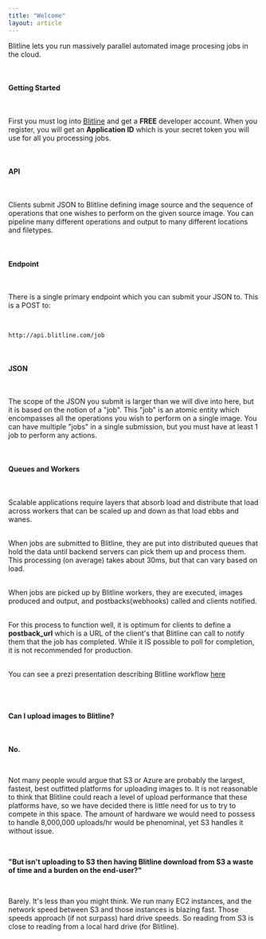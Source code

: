 ```yaml
---
title: "Welcome"
layout: article
---
```


Blitline lets you run massively parallel automated image procesing jobs in the cloud.

<br/>

#### Getting Started

<br/>

First you must log into [Blitline](http://www.blitline.com/signup) and get a **FREE** developer account. When you register, you will get an **Application ID** which is your secret token you will use for all you processing jobs.

<br/>

#### API

<br/>

Clients submit JSON to Blitline defining image source and the sequence of operations that one wishes to perform on the given source image. You can pipeline many different operations and output to many different locations and filetypes.

<br/>

#### Endpoint

<br/>

There is a single primary endpoint which you can submit your JSON to. This is a POST to:

<br/>


    http://api.blitline.com/job

<br/>

#### JSON

<br/>

The scope of the JSON you submit is larger than we will dive into here, but it is based on the notion of a "job". This "job" is an atomic entity which encompasses all the operations you wish to perform on a single image. You can have multiple "jobs" in a single submission, but you must have at least 1 job to perform any actions.

<br/>

#### Queues and Workers

<br/>

Scalable applications require layers that absorb load and distribute that load across workers that can be scaled up and down as that load ebbs and wanes.  
<br/>

When jobs are submitted to Blitline, they are put into distributed queues that hold the data until backend servers can pick them up and process them. This processing (on average) takes about 30ms, but that can vary based on load.  
<br/>

When jobs are picked up by Blitline workers, they are executed, images produced and output, and postbacks(webhooks) called and clients notified.  
<br/>

For this process to function well, it is optimum for clients to define a **postback_url** which is a URL of the client's that Blitline can call to notify them that the job has completed. While it IS possible to poll for completion, it is not recommended for production.  
<br/>

You can see a prezi presentation describing Blitline workflow [here](http://prezi.com/vjc4-fjd3uxp/blitline-workflow/)

<br/>
<br/>

#### Can I upload images to Blitline?

<br/>

**No.**

<br/>

Not many people would argue that S3 or Azure are probably the largest, fastest, best outfitted platforms for uploading images to. It is not reasonable to think that Blitline could reach a level of upload performance that these platforms have, so we have decided there is little need for us to try to compete in this space. The amount of hardware we would need to possess to handle 8,000,000 uploads/hr would be phenominal, yet S3 handles it without issue.

<br/>

**"But isn't uploading to S3 then having Blitline download from S3 a waste of time and a burden on the end-user?"**

<br/>

Barely. It's less than you might think. We run many EC2 instances, and the network speed between S3 and those instances is blazing fast. Those speeds approach (if not surpass) hard drive speeds. So reading from S3 is close to reading from a local hard drive (for Blitline).

